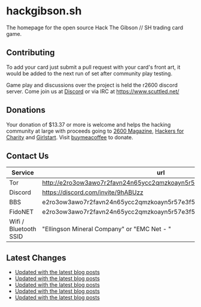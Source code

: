 # hackgibson.sh
The homepage for the open source Hack The Gibson // SH trading card game.


## Contributing

To add your card just submit a pull request with your card's front art, it would be added to the next run of set after community play testing.

Game play and discussions over the project is held the r2600 discord server. Come join us at [Discord](https://discord.com/invite/9hABUzz) or via IRC at https://www.scuttled.net/


## Donations

Your donation of $13.37 or more is welcome and helps the hacking community at large with proceeds going to [2600 Magazine](https://2600.com/), [Hackers for Charity](https://hackersforcharity.org) and [Girlstart](https://girlstart.org).  Visit [buymeacoffee](https://www.buymeacoffee.com/hackgibson.sh) to donate.


## Contact Us

Service | url
-|-
Tor | http://e2ro3ow3awo7r2favn24n65ycc2qmzkoayn5r57e3f56nvjwdcgg32ad.onion
Discord | https://discord.com/invite/9hABUzz
BBS | e2ro3ow3awo7r2favn24n65ycc2qmzkoayn5r57e3f56nvjwdcgg32ad.onion:23
FidoNET | e2ro3ow3awo7r2favn24n65ycc2qmzkoayn5r57e3f56nvjwdcgg32ad.onion:24554
Wifi / Bluetooth SSID | "Ellingson Mineral Company" or "EMC Net - <fidonet address>"

## Latest Changes
<!-- BLOG-POST-LIST:START -->
- [Updated with the latest blog posts](https://github.com/DFW2600/hackgibson.sh/commit/819a24c661a3d17e6ceff7da168abd4322e51721)
- [Updated with the latest blog posts](https://github.com/DFW2600/hackgibson.sh/commit/9d3552f3809ff046ed848d3a260acf5abe90ad83)
- [Updated with the latest blog posts](https://github.com/DFW2600/hackgibson.sh/commit/55bef0ff17ae3fcd1b679ceed31c791d302f224d)
- [Updated with the latest blog posts](https://github.com/DFW2600/hackgibson.sh/commit/b973079eea07e5d1d9fcf3f1da65609e72035825)
- [Updated with the latest blog posts](https://github.com/DFW2600/hackgibson.sh/commit/ce102c48b4ec698e5fefabddf3de222c4f5cb5f6)
<!-- BLOG-POST-LIST:END -->
